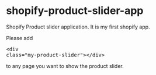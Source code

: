 # shopify-product-slider-app

Shopify Product slider application.
It is my first shopify app.

Please add <pre>&lt;div class="my-product-slider"&gt;&lt;/div&gt;</pre> to any page you want to show the product slider.